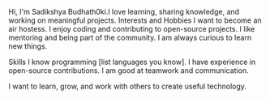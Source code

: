 Hi, I'm Sadikshya Budhath0ki.I love learning, sharing knowledge, and working on meaningful projects.
Interests and Hobbies
I want to become an air hostess.
I enjoy coding and contributing to open-source projects.
I like mentoring and being part of the community.
I am always curious to learn new things.

Skills
I know programming [list languages you know].
I have experience in open-source contributions.
I am good at teamwork and communication.

I want to learn, grow, and work with others to create useful technology.

